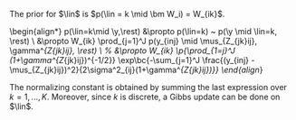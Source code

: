 The prior for $\lin$ is $p(\lin = k \mid \bm W_i) = W_{ik}$.

\begin{align*}
p(\lin=k\mid \y,\rest) &\propto p(\lin=k) ~ p(\y \mid \lin=k, \rest) \\
&\propto W_{ik} \prod_{j=1}^J p(y_{inj} \mid \mus_{Z_{jk}ij}, \gamma^*_{Z_{jk}ij}, \rest) \\
%
&\propto W_{ik} \p{\prod_{1=j}^J (1+\gamma^*_{Z_{jk}ij})^{-1/2}}
\exp\bc{-\sum_{j=1}^J \frac{(y_{inj} - \mus_{Z_{jk}ij})^2}{2\sigma^2_{ij}(1+\gamma^*_{Z_{jk}ij})}}
\end{align*}

The normalizing constant is obtained by summing the last expression over 
$k = 1,...,K$. Moreover, since $k$ is discrete, a Gibbs update can be done
on $\lin$.
